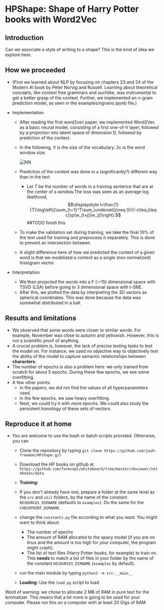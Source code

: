 # HPShape: Shape of Harry Potter books with Word2Vec

## Introduction

Can we associate a style of writing to a shape? This is the kind of idea we explore here. 

## How we proceeded

- (First we learned about NLP by focusing on chapters 23 and 24 of the Modern AI book by Peter Norvig and Russell. Learning about theoretical concepts, like context free grammars and suchlike, was instrumental to get a better grasp of the context. Further, we implemented an n-gram prediction model, as seen in the examples/ngrams.ipynb file.)

- Implementation

  - After reading the first word2vec paper, we implemented Word2Vec as a basic neural model, consisting of a first one-of-V layer, followed by a projection into latent space of dimension D, followed by prediction of the context. 

  - In the following, V is the size of the vocabulary. 2c is the word window size.

    ![NN](https://user-images.githubusercontent.com/47647715/192298107-e61bd927-e448-407a-ae1c-6e9f037e5f34.png)

  - Prediction of the context was done in a (significantly?) different way than in the text

    - Let $T$ be the number of words in a training sentence that are at the center of a window.The loss was seen as an average log likelihood, $$\displaystyle l=\frac{1}{T}\log\left({\sum_{t=1}^T\sum_\underset{j\neq 0}{{-c\leq j\leq c}}p(w_{t+j}|w_j)}\right).$$ ##TODO finish this

  - To make the validation set during training, we take the final 10% of the text used for training and preprocess it separately. This is done to prevent an intersection between 

  - A slight difference here of how we predicted the context of a given word is that we modelized a context as a single (non normalized) histogram vector.

- Interpretation

  - We then projected the words into a F (:=15) dimensional space with TSVD (LSA) before going to 3 dimensional space with t-SNE.
  - After this, we plotted the data by interpreting the 3D vectors as spherical coordinates. This  was done because the data was somewhat distributed in a ball. 


## Results and limitations 

- We observed that some words were closer to similar words. For example, November was close to autumn and yellowish. However, this is not a scientific proof of anything. 
- A crucial problem is, however, the lack of precise testing tasks to test the model on. For instance, we used no objective way to objectively test the ability of the model to capture semantic relationships between **characters**.
- The number of epochs is also a problem here: we only trained from scratch for about 5 epochs. During these few epochs, we see some overfitting.
- A few other points:
  - In the papers, we did not find the values of all hyperparameters used.
  - In the few epochs, we saw heavy overfitting.
  - Next, we could try it with more epochs. We could also study the persistent homology of these sets of vectors.


## Reproduce it at home

- You are welcome to use the bash or batch scripts provided. Otherwise, you can
  - Clone the repository by typing ``git clone https://github.com/josh-freeman/HPshape.git``
  - Download the HP books on github at ``https://github.com/formcept/whiteboard/tree/master/nbviewer/notebooks/data``
  - **Training:** 
  - If you don't already have one, prepare a folder at the same level as the `src` and `util` folders, by the name of the constant `RESOURCES_DIRNAME` (defaults to `examples`). Do the same for the `CHECKPOINT_DIRNAME`.
  - change the ``constants.py`` file according to what you want. You might want to think about:
    - The number of epochs
    - The amount of RAM allocated to the spacy model (if you are on linux and the amount is too high for your computer, the program might crash). 
    - The list of text files (Harry Potter books, for example) to train on. This **needs** to match a list of files in your folder by the name of the constant `RESOURCES_DIRNAME` (`examples` by default). 

  - run the main module by typing ``python3 -m src.__main__``
  - **Loading:** Use the ``load.py`` script to load



Word of warning: we chose to allocate 2 MB of RAM in pure text for the lemmatizer. This means that a lot more is 
going to be used for your computer. Please run this on a computer with at least 20 GIgs of RAM